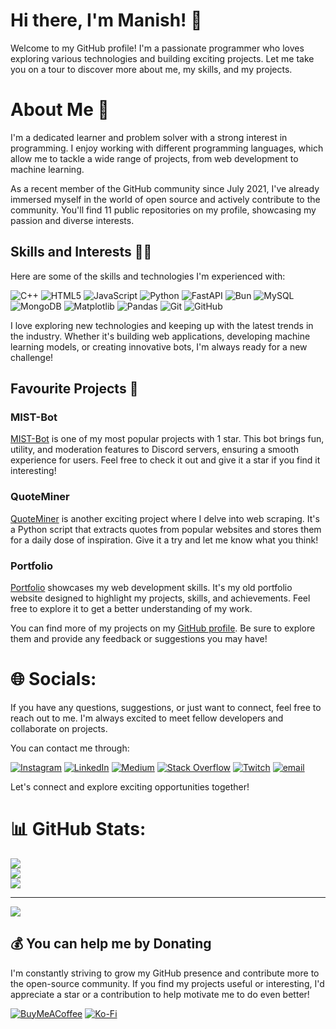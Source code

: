 # Hi there, I'm Manish! 👋

Welcome to my GitHub profile! I'm a passionate programmer who loves exploring various technologies and building exciting projects. Let me take you on a tour to discover more about me, my skills, and my projects. 

# About Me 🚀

I'm a dedicated learner and problem solver with a strong interest in programming. I enjoy working with different programming languages, which allow me to tackle a wide range of projects, from web development to machine learning.

As a recent member of the GitHub community since July 2021, I've already immersed myself in the world of open source and actively contribute to the community. You'll find 11 public repositories on my profile, showcasing my passion and diverse interests.

## Skills and Interests 👨‍💻

Here are some of the skills and technologies I'm experienced with:

![C++](https://img.shields.io/badge/c++-%2300599C.svg?style=for-the-badge&logo=c%2B%2B&logoColor=white) ![HTML5](https://img.shields.io/badge/html5-%23E34F26.svg?style=for-the-badge&logo=html5&logoColor=white) ![JavaScript](https://img.shields.io/badge/javascript-%23323330.svg?style=for-the-badge&logo=javascript&logoColor=%23F7DF1E) ![Python](https://img.shields.io/badge/python-3670A0?style=for-the-badge&logo=python&logoColor=ffdd54) ![FastAPI](https://img.shields.io/badge/FastAPI-005571?style=for-the-badge&logo=fastapi) ![Bun](https://img.shields.io/badge/Bun-%23000000.svg?style=for-the-badge&logo=bun&logoColor=white) ![MySQL](https://img.shields.io/badge/mysql-4479A1.svg?style=for-the-badge&logo=mysql&logoColor=white) ![MongoDB](https://img.shields.io/badge/MongoDB-%234ea94b.svg?style=for-the-badge&logo=mongodb&logoColor=white) ![Matplotlib](https://img.shields.io/badge/Matplotlib-%23ffffff.svg?style=for-the-badge&logo=Matplotlib&logoColor=black) ![Pandas](https://img.shields.io/badge/pandas-%23150458.svg?style=for-the-badge&logo=pandas&logoColor=white) ![Git](https://img.shields.io/badge/git-%23F05033.svg?style=for-the-badge&logo=git&logoColor=white) ![GitHub](https://img.shields.io/badge/github-%23121011.svg?style=for-the-badge&logo=github&logoColor=white)

I love exploring new technologies and keeping up with the latest trends in the industry. Whether it's building web applications, developing machine learning models, or creating innovative bots, I'm always ready for a new challenge!

## Favourite Projects 🌟

### MIST-Bot
[MIST-Bot](https://github.com/itzmaniss/MIST-Bot) is one of my most popular projects with 1 star. This bot brings fun, utility, and moderation features to Discord servers, ensuring a smooth experience for users. Feel free to check it out and give it a star if you find it interesting!

### QuoteMiner
[QuoteMiner](https://github.com/itzmaniss/QuoteMiner) is another exciting project where I delve into web scraping. It's a Python script that extracts quotes from popular websites and stores them for a daily dose of inspiration. Give it a try and let me know what you think!

### Portfolio
[Portfolio](https://github.com/itzmaniss/Portfolio) showcases my web development skills. It's my old portfolio website designed to highlight my projects, skills, and achievements. Feel free to explore it to get a better understanding of my work.

You can find more of my projects on my [GitHub profile](https://github.com/itzmaniss). Be sure to explore them and provide any feedback or suggestions you may have! 

# 🌐 Socials:

If you have any questions, suggestions, or just want to connect, feel free to reach out to me. I'm always excited to meet fellow developers and collaborate on projects.

You can contact me through:

[![Instagram](https://img.shields.io/badge/Instagram-%23E4405F.svg?logo=Instagram&logoColor=white)](https://instagram.com/itzmaniss) [![LinkedIn](https://img.shields.io/badge/LinkedIn-%230077B5.svg?logo=linkedin&logoColor=white)](https://linkedin.com/in/itzmaniss) [![Medium](https://img.shields.io/badge/Medium-12100E?logo=medium&logoColor=white)](https://medium.com/@itzmaniss) [![Stack Overflow](https://img.shields.io/badge/-Stackoverflow-FE7A16?logo=stack-overflow&logoColor=white)](https://stackoverflow.com/users/20396837) [![Twitch](https://img.shields.io/badge/Twitch-%239146FF.svg?logo=Twitch&logoColor=white)](https://twitch.tv/itzmaniss) [![email](https://img.shields.io/badge/Email-D14836?logo=gmail&logoColor=white)](mailto:contact@itzmaniss.dev) 

Let's connect and explore exciting opportunities together!

# 📊 GitHub Stats:
![](https://github-readme-stats.vercel.app/api?username=itzmaniss&theme=dark&hide_border=false&include_all_commits=true&count_private=true)<br/>
![](https://github-readme-streak-stats.herokuapp.com/?user=itzmaniss&theme=dark&hide_border=false)<br/>
![](https://github-readme-stats.vercel.app/api/top-langs/?username=itzmaniss&theme=dark&hide_border=false&include_all_commits=true&count_private=true&layout=compact)

---
[![](https://visitcount.itsvg.in/api?id=itzmaniss&icon=0&color=0)](https://visitcount.itsvg.in)

## 💰 You can help me by Donating

  I'm constantly striving to grow my GitHub presence and contribute more to the open-source community. If you find my projects useful or interesting, I'd appreciate a star or a contribution to help motivate me to do even better!

  [![BuyMeACoffee](https://img.shields.io/badge/Buy%20Me%20a%20Coffee-ffdd00?style=for-the-badge&logo=buy-me-a-coffee&logoColor=black)](https://buymeacoffee.com/https://buymeacoffee.com/itzmaniss) [![Ko-Fi](https://img.shields.io/badge/Ko--fi-F16061?style=for-the-badge&logo=ko-fi&logoColor=white)](https://ko-fi.com/https://ko-fi.com/itzmaniss) 
